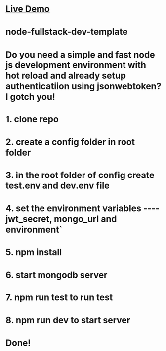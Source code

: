 # [Live Demo](https://kf-node-auth.herokuapp.com/)

# node-fullstack-dev-template
# Do you need a simple and fast node js development environment with hot reload and already setup authenticatiion using jsonwebtoken? I gotch you!

# 1. clone repo
# 2. create a config folder in root folder
# 3. in the root folder of config create test.env and dev.env file
# 4. set the environment variables  ---- jwt_secret, mongo_url and environment`
# 5. npm install
# 6. start mongodb server
# 7. npm run test to run test
# 8. npm  run dev to start server
# Done!



